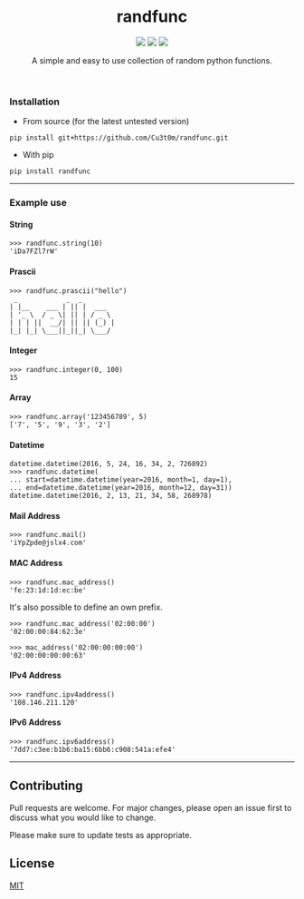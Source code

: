 <div>
  <h1 align='center'>
    randfunc
  </h1>
</div>
<div>
  <p align='center'>
    <img src=https://img.shields.io/pypi/dm/randfunc?color=success&label=PyPi%20Downloads&style=flat-square>
    <img src=https://img.shields.io/badge/Stable_Version-2.0.0-informational>
    <img src=https://img.shields.io/badge/Development_Version-2.5.0-informational>
  </p>
  <p align='center'>
    A simple and easy to use collection of random python functions.
  </p>
</div>
<br>

### Installation
- From source (for the latest untested version)
```
pip install git+https://github.com/Cu3t0m/randfunc.git
```
- With pip
```
pip install randfunc
```
-----------------------
### Example use

#### String
```
>>> randfunc.string(10)
'iDa7FZl7rW'
```
#### Prascii
```
>>> randfunc.prascii("hello")
 _            _  _        
| |__    ___ | || |  ___  
| '_ \  / _ \| || | / _ \ 
| | | ||  __/| || || (_) |
|_| |_| \___||_||_| \___/ 
```
#### Integer
```
>>> randfunc.integer(0, 100)
15
```
#### Array
```
>>> randfunc.array('123456789', 5)
['7', '5', '9', '3', '2']
```
#### Datetime
```
datetime.datetime(2016, 5, 24, 16, 34, 2, 726892)
>>> randfunc.datetime(
... start=datetime.datetime(year=2016, month=1, day=1),
... end=datetime.datetime(year=2016, month=12, day=31))
datetime.datetime(2016, 2, 13, 21, 34, 58, 268978)
```

#### Mail Address
```
>>> randfunc.mail()
'iYpZpde@jslx4.com'
```

#### MAC Address
```
>>> randfunc.mac_address()
'fe:23:1d:1d:ec:be'
```
It's also possible to define an own prefix.
```
>>> randfunc.mac_address('02:00:00')
'02:00:00:84:62:3e'

>>> mac_address('02:00:00:00:00')
'02:00:00:00:00:63'
```

#### IPv4 Address
```
>>> randfunc.ipv4address()
'108.146.211.120'
```

#### IPv6 Address
```
>>> randfunc.ipv6address()
'7dd7:c3ee:b1b6:ba15:6bb6:c908:541a:efe4'
```

----------------------------
Contributing
----------------------------

Pull requests are welcome. For major changes, please open an issue first to discuss what you would like to change.

Please make sure to update tests as appropriate.

## License
[MIT](https://choosealicense.com/licenses/mit/)